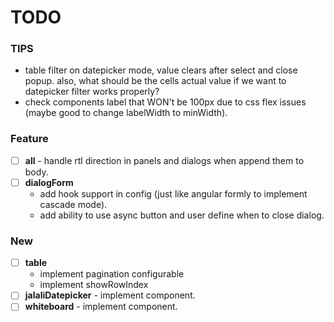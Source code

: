 # TODO

### TIPS

- table filter on datepicker mode, value clears after select and close popup. also, what should be the cells actual
  value if we want to datepicker filter works properly?
- check components label that WON't be 100px due to css flex issues (maybe good to change labelWidth to minWidth).

### Feature

- [ ] **all** - handle rtl direction in panels and dialogs when append them to body.
- [ ] **dialogForm**
  - add hook support in config (just like angular formly to implement cascade mode).
  - add ability to use async button and user define when to close dialog.

### New

- [ ] **table**
  - implement pagination configurable
  - implement showRowIndex
- [ ] **jalaliDatepicker** - implement component.
- [ ] **whiteboard** - implement component.
